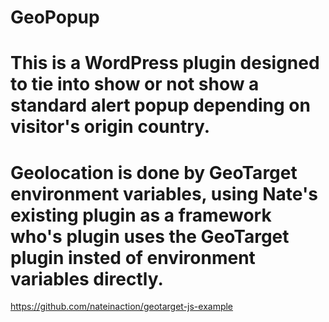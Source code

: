 # GeoPopup 
# This is a WordPress plugin designed to tie into show or not show a standard alert popup depending on visitor's origin country.
# Geolocation is done by GeoTarget environment variables, using Nate's existing plugin as a framework who's plugin uses the GeoTarget plugin insted of environment variables directly.
https://github.com/nateinaction/geotarget-js-example
